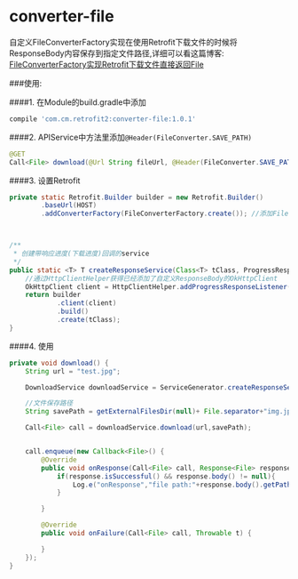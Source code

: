 # converter-file

自定义FileConverterFactory实现在使用Retrofit下载文件的时候将ResponseBody内容保存到指定文件路径,详细可以看这篇博客:
[FileConverterFactory实现Retrofit下载文件直接返回File](http://www.loongwind.com/archives/296.html)


###使用:

####1. 在Module的build.gradle中添加
```gradle
compile 'com.cm.retrofit2:converter-file:1.0.1'
```

####2. APIService中方法里添加`@Header(FileConverter.SAVE_PATH)`
```java
@GET
Call<File> download(@Url String fileUrl, @Header(FileConverter.SAVE_PATH) String path);
```

####3. 设置Retrofit
```java
private static Retrofit.Builder builder = new Retrofit.Builder()
        .baseUrl(HOST)
        .addConverterFactory(FileConverterFactory.create()); //添加FileConverterFactory



/**
 * 创建带响应进度(下载进度)回调的service
 */
public static <T> T createResponseService(Class<T> tClass, ProgressResponseListener listener){
    //通过HttpClientHelper获得已经添加了自定义ResponseBody的OkHttpClient
    OkHttpClient client = HttpClientHelper.addProgressResponseListener(new OkHttpClient.Builder(),listener).build();
    return builder
            .client(client)
            .build()
            .create(tClass);
}
```

####4. 使用
```java
private void download() {
    String url = "test.jpg";

    DownloadService downloadService = ServiceGenerator.createResponseService(DownloadService.class,this);

    //文件保存路径
    String savePath = getExternalFilesDir(null)+ File.separator+"img.jpg";

    Call<File> call = downloadService.download(url,savePath);


    call.enqueue(new Callback<File>() {
        @Override
        public void onResponse(Call<File> call, Response<File> response) {
            if(response.isSuccessful() && response.body() != null){
                Log.e("onResponse","file path:"+response.body().getPath());
            }

        }

        @Override
        public void onFailure(Call<File> call, Throwable t) {

        }
    });
}
```